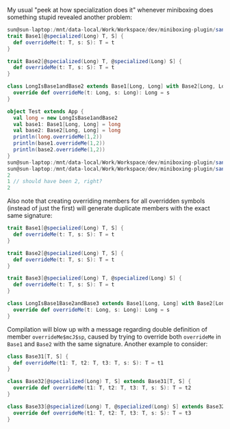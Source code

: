 My usual "peek at how specialization does it" whenever miniboxing does something stupid revealed another problem:

```scala
sun@sun-laptop:/mnt/data-local/Work/Workspace/dev/miniboxing-plugin/sandbox(wip)$ cat mb_override_2-spec.scala 
trait Base1[@specialized(Long) T, S] {
  def overrideMe(t: T, s: S): T = t
}

trait Base2[@specialized(Long) T, @specialized(Long) S] {
  def overrideMe(t: T, s: S): T = t
}

class LongIsBase1andBase2 extends Base1[Long, Long] with Base2[Long, Long] {
  override def overrideMe(t: Long, s: Long): Long = s
}

object Test extends App {
  val long = new LongIsBase1andBase2
  val base1: Base1[Long, Long] = long
  val base2: Base2[Long, Long] = long
  println(long.overrideMe(1,2))
  println(base1.overrideMe(1,2))
  println(base2.overrideMe(1,2)) 
}
sun@sun-laptop:/mnt/data-local/Work/Workspace/dev/miniboxing-plugin/sandbox(wip)$ ../../scala-trunk/build/quick/bin/scalac mb_override_2-spec.scala 
sun@sun-laptop:/mnt/data-local/Work/Workspace/dev/miniboxing-plugin/sandbox(wip)$ ../../scala-trunk/build/quick/bin/scala Test
2
1 // should have been 2, right?
2
```

Also note that creating overriding members for all overridden symbols (instead of just the first) will generate duplicate members with the exact same signature:

```scala
trait Base1[@specialized(Long) T, S] {
  def overrideMe(t: T, s: S): T = t
}

trait Base2[@specialized(Long) T, S] {
  def overrideMe(t: T, s: S): T = t
}

trait Base3[@specialized(Long) T, @specialized(Long) S] {
  def overrideMe(t: T, s: S): T = t
}

class LongIsBase1Base2andBase3 extends Base1[Long, Long] with Base2[Long, Long] with Base3[Long, Long] {
  override def overrideMe(t: Long, s: Long): Long = s
}
```

Compilation will blow up with a message regarding double definition of member `overrideMe$mcJ$sp`, caused by trying to override both `overrideMe` in `Base1` and `Base2` with the same signature.
Another example to consider:
```scala
class Base31[T, S] {
  def overrideMe(t1: T, t2: T, t3: T, s: S): T = t1
}

class Base32[@specialized(Long) T, S] extends Base31[T, S] {
  override def overrideMe(t1: T, t2: T, t3: T, s: S): T = t2
}

class Base33[@specialized(Long) T, @specialized(Long) S] extends Base32[T, S] {
  override def overrideMe(t1: T, t2: T, t3: T, s: S): T = t3
}
```
